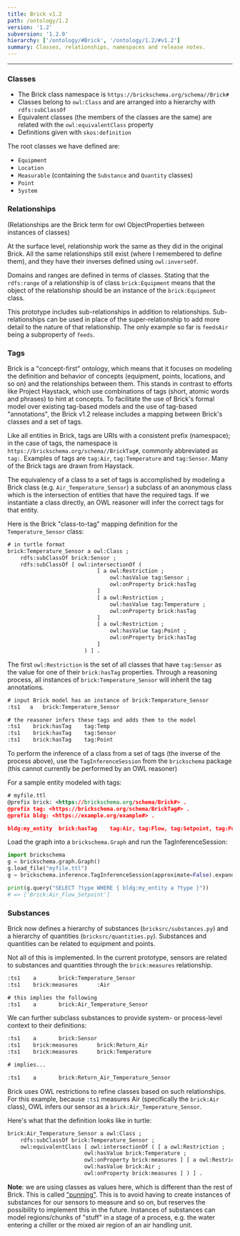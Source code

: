 ```yaml
---
title: Brick v1.2
path: /ontology/1.2
version: '1.2'
subversion: '1.2.0'
hierarchy: ['/ontology/#Brick', '/ontology/1.2/#v1.2']
summary: Classes, relationships, namespaces and release notes.
---
```

---
### Classes

- The Brick class namespace is `https://brickschema.org/schema//Brick#`
- Classes belong to `owl:Class` and are arranged into a hierarchy with `rdfs:subClassOf`
- Equivalent classes (the members of the classes are the same) are related with the `owl:equivalentClass` property
- Definitions given with `skos:definition`

The root classes we have defined are:

- `Equipment`
- `Location`
- `Measurable` (containing the `Substance` and `Quantity` classes)
- `Point`
- `System`

### Relationships

(Relationships are the Brick term for owl ObjectProperties between instances of classes)

At the surface level, relationship work the same as they did in the original Brick.
All the same relationships still exist (where I remembered to define them), and they have their
inverses defined using `owl:inverseOf`.

Domains and ranges are defined in terms of classes. Stating that the `rdfs:range` of a relationship
is of class `brick:Equipment` means that the object of the relationship should be an instance of the
`brick:Equipment` class.

This prototype includes sub-relationships in addition to relationships.
Sub-relationships can be used in place of the super-relationship to add more detail to the nature of that relationship.
The only example so far is `feedsAir` being a subproperty of `feeds`.

### Tags

Brick is a "concept-first" ontology, which means that it focuses on modeling the definition and behavior of concepts (equipment, points, locations, and so on) and the relationships between them. This stands in contrast to efforts like Project Haystack, which use combinations of tags (short, atomic words and phrases) to hint at concepts. To facilitate the use of Brick's formal model over existing tag-based models and the use of tag-based "annotations", the Brick v1.2 release includes a mapping between Brick's classes and a set of tags.

Like all entities in Brick, tags are URIs with a consistent prefix (namespace); in the case of tags, the namespace is `https://brickschema.org/schema//BrickTag#`, commonly abbreviated as `tag:`. Examples of tags are `tag:Air`, `tag:Temperature` and `tag:Sensor`. Many of the Brick tags are drawn from Haystack.

The equivalency of a class to a set of tags is accomplished by modeling a Brick class (e.g. `Air_Temperature_Sensor`) a subclass of an anonymous class which is the intersection of entities that have the required tags. If we instantiate a class directly, an OWL reasoner will infer the correct tags for that entity.

Here is the Brick "class-to-tag" mapping definition for the `Temperature_Sensor` class:

```xml
# in turtle format
brick:Temperature_Sensor a owl:Class ;
    rdfs:subClassOf brick:Sensor ;
    rdfs:subClassOf [ owl:intersectionOf (
                            [ a owl:Restriction ;
                                owl:hasValue tag:Sensor ;
                                owl:onProperty brick:hasTag
                            ]
                            [ a owl:Restriction ;
                                owl:hasValue tag:Temperature ;
                                owl:onProperty brick:hasTag
                            ]
                            [ a owl:Restriction ;
                                owl:hasValue tag:Point ;
                                owl:onProperty brick:hasTag
                            ]
                        ) ] .
```


The first `owl:Restriction` is the set of all classes that have `tag:Sensor` as the value for one of their `brick:hasTag` properties.
Through a reasoning process, all instances of `brick:Temperature_Sensor` will inherit the tag annotations.

```xml
# input Brick model has an instance of brick:Temperature_Sensor
:ts1   a   brick:Temperature_Sensor

# the reasoner infers these tags and adds them to the model
:ts1    brick:hasTag    tag:Temp
:ts1    brick:hasTag    tag:Sensor
:ts1    brick:hasTag    tag:Point
```


To perform the inference of a class from a set of tags (the inverse of the process above), use the `TagInferenceSession` from the `brickschema` package (this cannot currently be performed by an OWL reasoner)

For a sample entity modeled with tags:

```xml
# myfile.ttl
@prefix brick: <https://brickschema.org/schema/Brick#> .
@prefix tag: <https://brickschema.org/schema/BrickTag#> .
@prefix bldg: <https://example.org/example#> .

bldg:my_entity  brick:hasTag    tag:Air, tag:Flow, tag:Setpoint, tag:Point .
```

Load the graph into a `brickschema.Graph` and run the TagInferenceSession:

```python
import brickschema
g = brickschema.graph.Graph()
g.load_file("myfile.ttl")
g = brickschema.inference.TagInferenceSession(approximate=False).expand(g)

print(g.query("SELECT ?type WHERE { bldg:my_entity a ?type }"))
# => ['Brick:Air_Flow_Setpoint']
```

### Substances

Brick now defines a hierarchy of substances (`bricksrc/substances.py`) and a hierarchy of quantities (`bricksrc/quantities.py`).
Substances and quantities can be related to equipment and points.

Not all of this is implemented. In the current prototype, sensors are related to substances and quantities
through the `brick:measures` relationship.

```xml
:ts1    a       brick:Temperature_Sensor
:ts1    brick:measures      :Air

# this implies the following
:ts1    a       brick:Air_Temperature_Sensor
```

We can further subclass substances to provide system- or process-level context to their definitions:

```xml
:ts1    a       brick:Sensor
:ts1    brick:measures      brick:Return_Air
:ts1    brick:measures      brick:Temperature

# implies...

:ts1    a       brick:Return_Air_Temperature_Sensor
```

Brick uses OWL restrictions to refine classes based on such relationships.
For this example, because `:ts1` measures Air (specifically the `brick:Air` class), OWL infers our sensor as a `brick:Air_Temperature_Sensor`.

Here's what that the definition looks like in turtle:

```xml
brick:Air_Temperature_Sensor a owl:Class ;
    rdfs:subClassOf brick:Temperature_Sensor ;
    owl:equivalentClass [ owl:intersectionOf ( [ a owl:Restriction ;
                        owl:hasValue brick:Temperature ;
                        owl:onProperty brick:measures ] [ a owl:Restriction ;
                        owl:hasValue brick:Air ;
                        owl:onProperty brick:measures ] ) ] .
```

**Note**: we are using classes as values here, which is different than the rest of Brick. This is called ["punning"](https://www.w3.org/2007/OWL/wiki/Punning#Using_Classes_as_Property_Values). This is to avoid having to create instances of substances for our sensors to measure and so on, but reserves the possibility to implement this in the future. Instances of substances can model regions/chunks of "stuff" in a stage of a process, e.g. the water entering a chiller or the mixed air region of an air handling unit.
